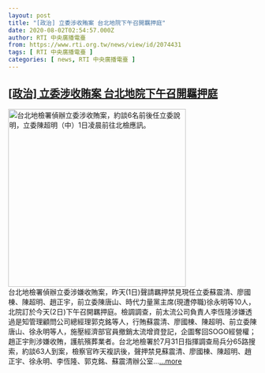 ```yaml
---
layout: post
title: "[政治] 立委涉收賄案 台北地院下午召開羈押庭"
date: 2020-08-02T02:54:57.000Z
author: RTI 中央廣播電臺
from: https://www.rti.org.tw/news/view/id/2074431
tags: [ RTI 中央廣播電臺 ]
categories: [ news, RTI 中央廣播電臺 ]
---
```

<!--1596336897000-->
[[政治] 立委涉收賄案 台北地院下午召開羈押庭](https://www.rti.org.tw/news/view/id/2074431)
------

<div>
<img src="https://static.rti.org.tw/assets/thumbnails/2020/08/01/20200801000008M.jpg" width="360" alt="台北地檢署偵辦立委涉收賄案，約談6名前後任立委說明，立委陳超明（中）1日凌晨前往北檢應訊。" title="台北地檢署偵辦立委涉收賄案，約談6名前後任立委說明，立委陳超明（中）1日凌晨前往北檢應訊。"><br>台北地檢署偵辦立委涉嫌收賄案，昨天(1日)聲請羈押禁見現任立委蘇震清、廖國棟、陳超明、趙正宇，前立委陳唐山、時代力量黨主席(現遭停職)徐永明等10人，北院訂於今天(2日)下午召開羈押庭。檢調調查，前太流公司負責人李恆隆涉嫌透過是知管理顧問公司總經理郭克銘等人，行賄蘇震清、廖國棟、陳超明、前立委陳唐山、徐永明等人，施壓經濟部官員撤銷太流增資登記，企圖奪回SOGO經營權；趙正宇則涉嫌收賄，護航殯葬業者。台北地檢署於7月31日指揮調查局兵分65路搜索，約談63人到案，檢察官昨天複訊後，聲押禁見蘇震清、廖國棟、陳超明、趙正宇、徐永明、李恆隆、郭克銘、蘇震清辦公室...<a target="_blank" href="https://www.rti.org.tw/news/view/id/2074431">...more</a>
</div>
